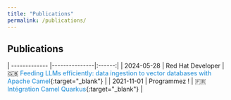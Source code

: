 ```yaml
---
title: "Publications"
permalink: /publications/
---
```


<style>
  table {
    width: 100%;
    max-width: 1200px;
    margin: 0 auto 2em auto;
    border-collapse: collapse;
    border: 1px solid #e0e0e0;
    border-radius: 8px;
    overflow: hidden;
    box-shadow: 0 2px 8px rgba(0,0,0,0.1);
    table-layout: fixed;
  }
  
  td {
    padding: 15px 20px;
    text-align: left;
    vertical-align: top;
    border-bottom: 1px solid #f0f0f0;
    font-size: 0.95em;
    line-height: 1.5;
  }
  
  td:nth-child(1) {
    width: 15%;
    font-weight: bold;
    background-color: #f8f9fa;
    white-space: nowrap;
    color: #2c3e50;
  }
  
  td:nth-child(2) {
    width: 35%;
    font-weight: 600;
    color: #34495e;
  }
  
  td:nth-child(3) {
    width: 50%;
    color: #555;
  }
  
  tr:hover {
    background-color: rgba(52, 152, 219, 0.05);
  }
  
  tr:last-child td {
    border-bottom: none;
  }
  
  /* Style pour les liens */
  a {
    color: #3498db;
    text-decoration: none;
    font-weight: 500;
  }
  
  a:hover {
    color: #2980b9;
    text-decoration: underline;
  }
</style>

## Publications

| ------------- |---------------|:------:|
| 2024-05-28 | Red Hat Developer | 🇬🇧 [Feeding LLMs efficiently: data ingestion to vector databases with Apache Camel](https://developers.redhat.com/blog/2024/05/28/feeding-llms-efficiently-data-ingestion-vector-databases-apache-camel){:target="_blank"} |
| 2021-11-01 | Programmez ! | 🇫🇷 [Intégration Camel Quarkus](https://www.programmez.com/magazine/article/integration-camel-quarkus){:target="_blank"} | 
